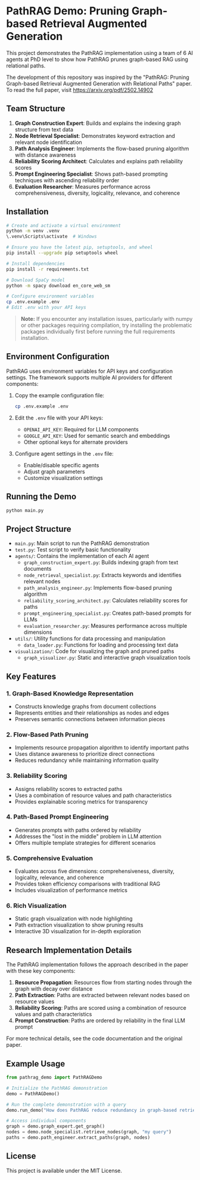 # PathRAG Demo: Pruning Graph-based Retrieval Augmented Generation

This project demonstrates the PathRAG implementation using a team of 6 AI agents at PhD level to show how PathRAG prunes graph-based RAG using relational paths.

The development of this repository was inspired by the "PathRAG: Pruning Graph-based Retrieval Augmented Generation with Relational Paths" paper. To read the full paper, visit https://arxiv.org/pdf/2502.14902

## Team Structure

1. **Graph Construction Expert**: Builds and explains the indexing graph structure from text data
2. **Node Retrieval Specialist**: Demonstrates keyword extraction and relevant node identification
3. **Path Analysis Engineer**: Implements the flow-based pruning algorithm with distance awareness
4. **Reliability Scoring Architect**: Calculates and explains path reliability scores
5. **Prompt Engineering Specialist**: Shows path-based prompting techniques with ascending reliability order
6. **Evaluation Researcher**: Measures performance across comprehensiveness, diversity, logicality, relevance, and coherence

## Installation

```bash
# Create and activate a virtual environment
python -m venv .venv
\.venv\Scripts\activate  # Windows

# Ensure you have the latest pip, setuptools, and wheel
pip install --upgrade pip setuptools wheel

# Install dependencies
pip install -r requirements.txt

# Download SpaCy model
python -m spacy download en_core_web_sm

# Configure environment variables
cp .env.example .env
# Edit .env with your API keys
```

> **Note:** If you encounter any installation issues, particularly with numpy or other packages requiring compilation, try installing the problematic packages individually first before running the full requirements installation.

## Environment Configuration

PathRAG uses environment variables for API keys and configuration settings. The framework supports multiple AI providers for different components:

1. Copy the example configuration file:
   ```bash
   cp .env.example .env
   ```

2. Edit the `.env` file with your API keys:
   - `OPENAI_API_KEY`: Required for LLM components
   - `GOOGLE_API_KEY`: Used for semantic search and embeddings
   - Other optional keys for alternate providers

3. Configure agent settings in the `.env` file:
   - Enable/disable specific agents
   - Adjust graph parameters
   - Customize visualization settings

## Running the Demo

```bash
python main.py
```

## Project Structure

- `main.py`: Main script to run the PathRAG demonstration
- `test.py`: Test script to verify basic functionality
- `agents/`: Contains the implementation of each AI agent
  - `graph_construction_expert.py`: Builds indexing graph from text documents
  - `node_retrieval_specialist.py`: Extracts keywords and identifies relevant nodes
  - `path_analysis_engineer.py`: Implements flow-based pruning algorithm
  - `reliability_scoring_architect.py`: Calculates reliability scores for paths
  - `prompt_engineering_specialist.py`: Creates path-based prompts for LLMs
  - `evaluation_researcher.py`: Measures performance across multiple dimensions
- `utils/`: Utility functions for data processing and manipulation
  - `data_loader.py`: Functions for loading and processing text data
- `visualization/`: Code for visualizing the graph and pruned paths
  - `graph_visualizer.py`: Static and interactive graph visualization tools

## Key Features

### 1. Graph-Based Knowledge Representation
- Constructs knowledge graphs from document collections
- Represents entities and their relationships as nodes and edges
- Preserves semantic connections between information pieces

### 2. Flow-Based Path Pruning
- Implements resource propagation algorithm to identify important paths
- Uses distance awareness to prioritize direct connections
- Reduces redundancy while maintaining information quality

### 3. Reliability Scoring
- Assigns reliability scores to extracted paths
- Uses a combination of resource values and path characteristics
- Provides explainable scoring metrics for transparency

### 4. Path-Based Prompt Engineering
- Generates prompts with paths ordered by reliability
- Addresses the "lost in the middle" problem in LLM attention
- Offers multiple template strategies for different scenarios

### 5. Comprehensive Evaluation
- Evaluates across five dimensions: comprehensiveness, diversity, logicality, relevance, and coherence
- Provides token efficiency comparisons with traditional RAG
- Includes visualization of performance metrics

### 6. Rich Visualization
- Static graph visualization with node highlighting
- Path extraction visualization to show pruning results
- Interactive 3D visualization for in-depth exploration

## Research Implementation Details

The PathRAG implementation follows the approach described in the paper with these key components:

1. **Resource Propagation**: Resources flow from starting nodes through the graph with decay over distance
2. **Path Extraction**: Paths are extracted between relevant nodes based on resource values
3. **Reliability Scoring**: Paths are scored using a combination of resource values and path characteristics
4. **Prompt Construction**: Paths are ordered by reliability in the final LLM prompt

For more technical details, see the code documentation and the original paper.

## Example Usage

```python
from pathrag_demo import PathRAGDemo

# Initialize the PathRAG demonstration
demo = PathRAGDemo()

# Run the complete demonstration with a query
demo.run_demo("How does PathRAG reduce redundancy in graph-based retrieval?")

# Access individual components
graph = demo.graph_expert.get_graph()
nodes = demo.node_specialist.retrieve_nodes(graph, "my query")
paths = demo.path_engineer.extract_paths(graph, nodes)
```

## License

This project is available under the MIT License.
